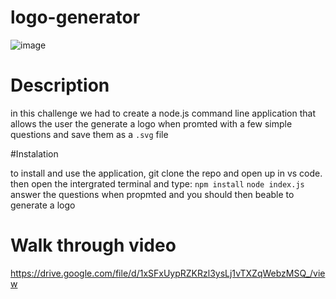 # logo-generator
 ![image](https://user-images.githubusercontent.com/119010245/234962377-2dc7c68f-0287-460a-96f8-4b24406a714a.png)
 # Description 
 
 in this challenge we had to create a node.js command line application that allows the user the generate a logo when promted with a few simple questions and save them as a `.svg` file
 
 #Instalation
 
 to install and use the application, git clone the repo and open up in vs code. then open the intergrated terminal and type:
 `npm install` `node index.js`
 answer the questions when propmted and you should then beable to generate a logo 
 
 # Walk through video 
 
 

 https://drive.google.com/file/d/1xSFxUypRZKRzl3ysLj1vTXZqWebzMSQ_/view
